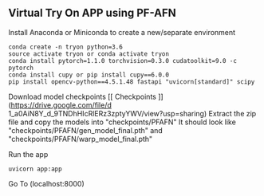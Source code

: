 ## Virtual Try On APP using PF-AFN

Install Anaconda or Miniconda to create a new/separate environment
```
conda create -n tryon python=3.6
source activate tryon or conda activate tryon
conda install pytorch=1.1.0 torchvision=0.3.0 cudatoolkit=9.0 -c pytorch
conda install cupy or pip install cupy==6.0.0
pip install opencv-python==4.5.1.48 fastapi "uvicorn[standard]" scipy
```

Download model checkpoints [[ Checkpoints ]](https://drive.google.com/file/d 1_a0AiN8Y_d_9TNDhHIcRlERz3zptyYWV/view?usp=sharing)
Extract the zip file and copy the models into "checkpoints/PFAFN"
It should look like "checkpoints/PFAFN/gen_model_final.pth" and "checkpoints/PFAFN/warp_model_final.pth"

Run the app
```
uvicorn app:app
```
Go To (localhost:8000)

